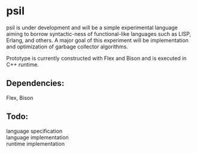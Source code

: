 # psil

psil is under development and will be a simple experimental language aiming to borrow syntactic-ness of functional-like languages such as LISP, Erlang, and others. A major goal of this experiment will be implementation and optimization of garbage collector algorithms.

Prototype is currently constructed with Flex and Bison and is executed in C++ runtime. 

## Dependencies:
Flex, Bison  

## Todo:
language specification  
language implementation  
runtime implementation  
